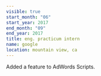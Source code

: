 ```yaml
---
visible: true
start_month: "06"
start_year: 2017
end_month: "09"
end_year: 2017
title: eng. practicum intern
name: google
location: mountain view, ca
---
```

Added a feature to AdWords Scripts.
